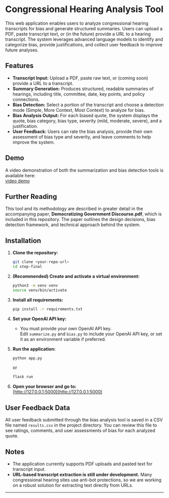 # Congressional Hearing Analysis Tool

This web application enables users to analyze congressional hearing transcripts for bias and generate structured summaries. Users can upload a PDF, paste transcript text, or (in the future) provide a URL to a hearing transcript. The system leverages advanced language models to identify and categorize bias, provide justifications, and collect user feedback to improve future analyses.

## Features

- **Transcript Input:** Upload a PDF, paste raw text, or (coming soon) provide a URL to a transcript.
- **Summary Generation:** Produces structured, readable summaries of hearings, including title, committee, date, key points, and policy connections.
- **Bias Detection:** Select a portion of the transcript and choose a detection mode (Simple, More Context, Most Context) to analyze for bias.
- **Bias Analysis Output:** For each biased quote, the system displays the quote, bias category, bias type, severity (mild, moderate, severe), and a justification.
- **User Feedback:** Users can rate the bias analysis, provide their own assessment of bias type and severity, and leave comments to help improve the system.

## Demo

A video demonstration of both the summarization and bias detection tools is available here:  
[video demo](https://youtu.be/UOyKZhBNzzg)

## Further Reading

This tool and its methodology are described in greater detail in the accompanying paper, **Democratizing Government Discourse.pdf**, which is included in this repository. The paper outlines the design decisions, bias detection framework, and technical approach behind the system.

## Installation

1. **Clone the repository:**
    ```bash
    git clone <your-repo-url>
    cd step-final
    ```

2. **(Recommended) Create and activate a virtual environment:**
    ```bash
    python3 -m venv venv
    source venv/bin/activate
    ```

3. **Install all requirements:**
    ```bash
    pip install -r requirements.txt
    ```
4. **Set your OpenAI API key:**
    - You must provide your own OpenAI API key.  
      Edit `summarize.py` and `bias.py` to include your OpenAI API key, or set it as an environment variable if preferred.

5. **Run the application:**
    ```bash
    python app.py
    ```
    or
    ```bash
    flask run
    ```

6. **Open your browser and go to:**  
   [http://127.0.0.1:5000](http://127.0.0.1:5000)

## User Feedback Data

All user feedback submitted through the bias analysis tool is saved in a CSV file named `results.csv` in the project directory. You can review this file to see ratings, comments, and user assessments of bias for each analyzed quote.

## Notes

- The application currently supports PDF uploads and pasted text for transcript input.
- **URL-based transcript extraction is still under development.** Many congressional hearing sites use anti-bot protections, so we are working on a robust solution for extracting text directly from URLs.

---
